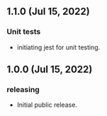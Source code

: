 ## 1.1.0 (Jul 15, 2022)

### Unit tests

- initiating jest for unit testing.

## 1.0.0 (Jul 15, 2022)

### releasing

- Initial public release.
